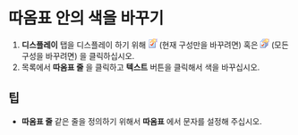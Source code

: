 # 따옴표 안의 색을 바꾸기

1. **디스플레이** 탭을 디스플레이 하기 위해 ![Properties for Current Configuration](../../images/properties.png)
(현재 구성만을 바꾸려면) 혹은
![Properties for All Configuration](../../images/allproperties.png)
(모든 구성을 바꾸려면) 을 클릭하십시오.
2. 목록에서 **따옴표 줄** 을 클릭하고 **텍스트** 버튼을 클릭해서 색을 바꾸십시오.

## 팁

- **따옴표 줄** 같은 줄을 정의하기 위해서 **따옴표** 에서 문자를 설정해 주십시오.
